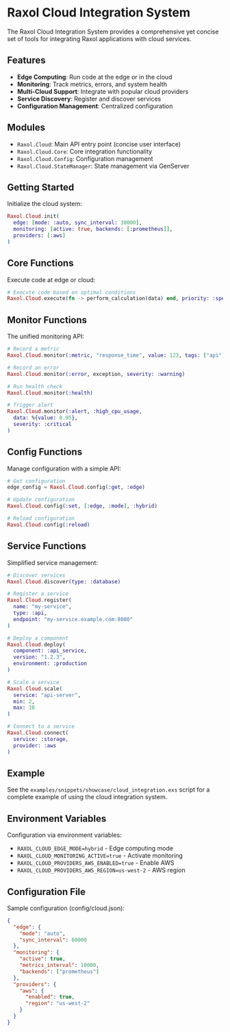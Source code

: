 # Raxol Cloud Integration System

The Raxol Cloud Integration System provides a comprehensive yet concise set of tools for integrating Raxol applications with cloud services.

## Features

- **Edge Computing**: Run code at the edge or in the cloud
- **Monitoring**: Track metrics, errors, and system health
- **Multi-Cloud Support**: Integrate with popular cloud providers
- **Service Discovery**: Register and discover services
- **Configuration Management**: Centralized configuration

## Modules

- `Raxol.Cloud`: Main API entry point (concise user interface)
- `Raxol.Cloud.Core`: Core integration functionality
- `Raxol.Cloud.Config`: Configuration management
- `Raxol.Cloud.StateManager`: State management via GenServer

## Getting Started

Initialize the cloud system:

```elixir
Raxol.Cloud.init(
  edge: [mode: :auto, sync_interval: 30000],
  monitoring: [active: true, backends: [:prometheus]],
  providers: [:aws]
)
```

## Core Functions

Execute code at edge or cloud:

```elixir
# Execute code based on optimal conditions
Raxol.Cloud.execute(fn -> perform_calculation(data) end, priority: :speed)
```

## Monitor Functions

The unified monitoring API:

```elixir
# Record a metric
Raxol.Cloud.monitor(:metric, "response_time", value: 123, tags: ["api"])

# Record an error
Raxol.Cloud.monitor(:error, exception, severity: :warning)

# Run health check
Raxol.Cloud.monitor(:health)

# Trigger alert
Raxol.Cloud.monitor(:alert, :high_cpu_usage,
  data: %{value: 0.95},
  severity: :critical
)
```

## Config Functions

Manage configuration with a simple API:

```elixir
# Get configuration
edge_config = Raxol.Cloud.config(:get, :edge)

# Update configuration
Raxol.Cloud.config(:set, [:edge, :mode], :hybrid)

# Reload configuration
Raxol.Cloud.config(:reload)
```

## Service Functions

Simplified service management:

```elixir
# Discover services
Raxol.Cloud.discover(type: :database)

# Register a service
Raxol.Cloud.register(
  name: "my-service",
  type: :api,
  endpoint: "my-service.example.com:8080"
)

# Deploy a component
Raxol.Cloud.deploy(
  component: :api_service,
  version: "1.2.3",
  environment: :production
)

# Scale a service
Raxol.Cloud.scale(
  service: "api-server",
  min: 2,
  max: 10
)

# Connect to a service
Raxol.Cloud.connect(
  service: :storage,
  provider: :aws
)
```

## Example

See the `examples/snippets/showcase/cloud_integration.exs` script for a complete example of using the cloud integration system.

## Environment Variables

Configuration via environment variables:

- `RAXOL_CLOUD_EDGE_MODE=hybrid` - Edge computing mode
- `RAXOL_CLOUD_MONITORING_ACTIVE=true` - Activate monitoring
- `RAXOL_CLOUD_PROVIDERS_AWS_ENABLED=true` - Enable AWS
- `RAXOL_CLOUD_PROVIDERS_AWS_REGION=us-west-2` - AWS region

## Configuration File

Sample configuration (config/cloud.json):

```json
{
  "edge": {
    "mode": "auto",
    "sync_interval": 60000
  },
  "monitoring": {
    "active": true,
    "metrics_interval": 10000,
    "backends": ["prometheus"]
  },
  "providers": {
    "aws": {
      "enabled": true,
      "region": "us-west-2"
    }
  }
}
```
